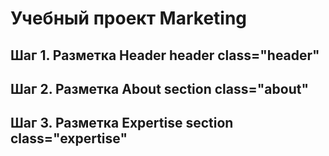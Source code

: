 # Учебный проект Marketing

## Шаг 1. Разметка Header header class="header"
## Шаг 2. Разметка About section class="about"
## Шаг 3. Разметка Expertise section class="expertise"
  
